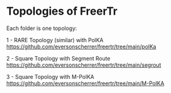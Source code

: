 # Topologies of FreerTr


Each folder is one topology:

1 - RARE Topology (similar) with PolKA https://github.com/eversonscherrer/freertr/tree/main/polKa

2 - Square Topology with Segment Route https://github.com/eversonscherrer/freertr/tree/main/segrout

3 - Square Topology with M-PolKA https://github.com/eversonscherrer/freertr/tree/main/M-PolKA
